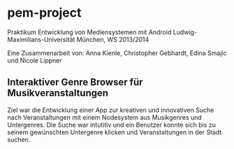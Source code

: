 pem-project
===========

Praktikum Entwicklung von Mediensystemen mit Android
Ludwig-Maximilians-Universität München, WS 2013/2014

Eine Zusammenarbeit von:
Anna Kienle, Christopher Gebhardt, Edina Smajic und Nicole Lippner

## Interaktiver Genre Browser für Musikveranstaltungen

Ziel war die Entwicklung einer App zur kreativen und innovativen Suche nach Veranstaltungen mit einem Nodesystem aus Musikgenres und Untergenres. Die Suche war intutitiv und ein Benutzer konnte sich bis zu seinem gewünschten Untergenre klicken und Veranstaltungen in der Stadt suchen.
